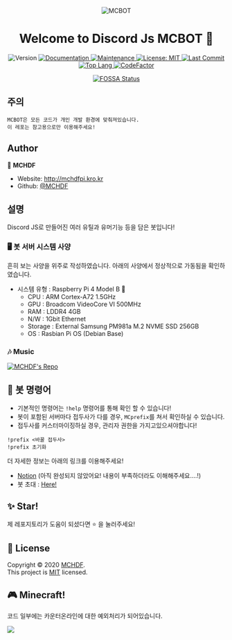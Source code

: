 
<p align="center">
    <img alt="MCBOT" src="./imgs/MCBOT.PNG">
</p>
<h1 align="center">Welcome to Discord Js MCBOT 👋</h1>
<p align="center">
  <img alt="Version" src="https://img.shields.io/badge/version-1.0.0-ff69b4?style=for-the-badge&logo=appveyor.svg" />
  <a href="https://github.com/MCHDF/MCBOT#readme" target="_blank">
    <img alt="Documentation" src="https://img.shields.io/badge/documentation-no-red?style=for-the-badge&logo=appveyor.svg" />
  </a>
  <a href="https://github.com/MCHDF/MCBOT/graphs/commit-activity" target="_blank">
    <img alt="Maintenance" src="https://img.shields.io/badge/Maintained%3F-yes-green?style=for-the-badge&logo=appveyor.svg" />
  </a>
  <a href="https://github.com/MCHDF/MCBOT/blob/master/LICENSE" target="_blank">
    <img alt="License: MIT" src="https://img.shields.io/github/license/MCHDF/MCBOT?style=for-the-badge&logo=appveyor.svg" />
  </a>
  <a href="https://img.shields.io/github/last-commit/MCHDF/MCBOT?style=flat-square" target="_blank">
    <img alt="Last Commit" src="https://img.shields.io/github/last-commit/MCHDF/MCBOT?style=for-the-badge&logo=appveyor.svg">
  </a>
    <a href="https://img.shields.io/github/languages/top/MCHDF/MCBOT?color=yellow&style=flat-square" target="_blank">
    <img alt="Top Lang" src="https://img.shields.io/github/languages/top/MCHDF/MCBOT?color=yellow&style=for-the-badge&logo=appveyor.svg">
  </a>
  <a href="https://img.shields.io/codefactor/grade/github/MCHDF/MCBOT?style=for-the-badge" target="_blank">
    <img alt="CodeFactor" src="https://img.shields.io/codefactor/grade/github/MCHDF/MCBOT?style=for-the-badge&logo=appveyor.svg">
  </a>
</p>
<center>

[![FOSSA Status](https://app.fossa.com/api/projects/git%2Bgithub.com%2FMCHDF%2FMCBOT.svg?type=small)](https://app.fossa.com/projects/git%2Bgithub.com%2FMCHDF%2FMCBOT?ref=badge_small)

</center>

## 주의

```
MCBOT은 모든 코드가 개인 개발 환경에 맞춰져있습니다.
이 레포는 참고용으로만 이용해주세요!
```

## Author

👤 **MCHDF**

* Website: http://mchdfpi.kro.kr
* Github: [@MCHDF](https://github.com/MCHDF)

## 설명
Discord JS로 만들어진 여러 유틸과 유머기능 등을 담은 봇입니다!

### 🖥 봇 서버 시스템 사양
흔히 보는 사양을 위주로 작성하였습니다. 
아래의 사양에서 정상적으로 가동됨을 확인하였습니다.

- 시스템 유형 : Raspberry Pi 4 Model B 🍓
  * CPU : ARM Cortex-A72 1.5GHz
  * GPU : Broadcom VideoCore VI 500MHz
  * RAM : LDDR4 4GB
  * N/W : 1Gbit Ethernet
  * Storage : External Samsung PM981a M.2 NVME SSD 256GB
  * OS : Rasbian Pi OS (Debian Base)

### 🎶 Music
[![MCHDF's Repo](https://github-readme-stats.vercel.app/api/pin?username=MCHDF&repo=MCMusic&title_color=fff&icon_color=f9f9f9&text_color=9f9f9f&bg_color=151515)](https://github.com/MCHDF/MCMusic)

## 📜 봇 명령어

- 기본적인 명령어는 ``!help`` 명령어를 통해 확인 할 수 있습니다!
- 봇이 포함된 서버마다 접두사가 다를 경우, ``MCprefix``를 쳐서 확인하실 수 있습니다.
- 접두사를 커스터마이징하실 경우, 관리자 권한을 가지고있으셔야합니다!
```
!prefix <바꿀 접두사>
!prefix 초기화
```
더 자세한 정보는 아래의 링크를 이용해주세요!
- [Notion](https://www.notion.so/MCBOT-4105c7e176a1424fbd1398fea7d084e8) (아직 완성되지 않았어요! 내용이 부족하더라도 이해해주세요....!)
- 봇 초대 : [Here!](https://discord.com/oauth2/authorize?client_id=789123205788074035&scope=bot)

## ✨ Star!

제 레포지토리가 도움이 되셨다면 ⭐️ 을 눌러주세요!

## 📝 License

Copyright © 2020 [MCHDF](https://github.com/MCHDF).<br />
This project is [MIT](https://github.com/MCHDF/MCBOT/blob/master/LICENSE) licensed.

## 🎮 Minecraft!

코드 일부에는 카운터온라인에 대한 예외처리가 되어있습니다.<br />

<a href="https://minelist.kr/servers/8223"><img src="https://minelist.kr/servers/8223/banner/modern.png" /></a>
